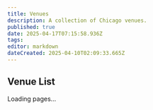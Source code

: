```yaml
---
title: Venues
description: A collection of Chicago venues.
published: true
date: 2025-04-17T07:15:58.936Z
tags: 
editor: markdown
dateCreated: 2025-04-10T02:09:33.665Z
---
```


## Venue List

<div id="pageTree">Loading pages...</div>
